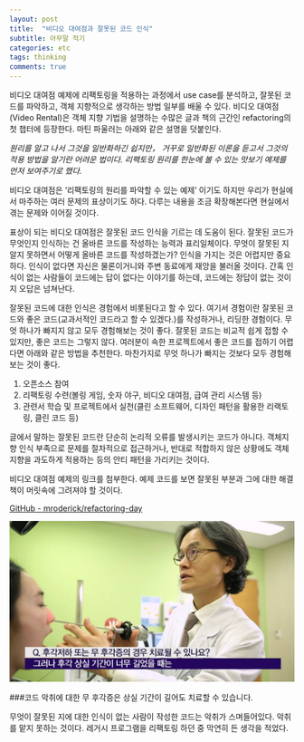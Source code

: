 ```yaml
---
layout: post
title:  "비디오 대여점과 잘못된 코드 인식"
subtitle: 아무말 적기
categories: etc
tags: thinking
comments: true
---  
```


비디오 대여점 예제에 리팩토링을 적용하는 과정에서 use case를 분석하고, 잘못된 코드를 파악하고, 객체 지향적으로 생각하는 방법 일부를 배울 수 있다. 비디오 대여점(Video Rental)은 객체 지향 기법을 설명하는 수많은 글과 책의 근간인 refactoring의 첫 챕터에 등장한다. 마틴 파울러는 아래와 같은 설명을 덧붙인다.

*원리를 알고 나서 그것을 일반화하긴 쉽지만， 거꾸로 일반화된 이론을 듣고서 그것의 적용 방법을 알기란 어려운 법이다. 리팩토링 원리를 한눈에 볼 수 있는 맛보기 예제를 먼저 보여주기로 했다.*

비디오 대여점은 ‘리팩토링의 원리를 파악할 수 있는 예제’ 이기도 하지만 우리가 현실에서 마주하는 여러 문제의 표상이기도 하다. 다루는 내용을 조금 확장해본다면 현실에서 겪는 문제와 이어질 것이다.

표상이 되는 비디오 대여점은 잘못된 코드 인식을 기르는 데 도움이 된다. 잘못된 코드가 무엇인지 인식하는 건 올바른 코드를 작성하는 능력과 표리일체이다. 무엇이 잘못된 지 알지 못하면서 어떻게 올바른 코드를 작성하겠는가? 인식을 가지는 것은 어렵지만 중요하다. 인식이 없다면 자신은 물론이거니와 주변 동료에게 재앙을 불러올 것이다. 간혹 인식이 없는 사람들이 코드에는 답이 없다는 이야기를 하는데, 코드에는 정답이 없는 것이지 오답은 넘쳐난다.

잘못된 코드에 대한 인식은 경험에서 비롯된다고 할 수 있다. 여기서 경험이란 잘못된 코드와 좋은 코드(교과서적인 코드라고 할 수 있겠다.)를 작성하거나, 리딩한 경험이다. 무엇 하나가 빠지지 않고 모두 경험해보는 것이 좋다. 잘못된 코드는 비교적 쉽게 접할 수 있지만, 좋은 코드는 그렇지 않다. 여러분이 속한 프로젝트에서 좋은 코드를 접하기 어렵다면 아래와 같은 방법을 추천한다. 마찬가지로 무엇 하나가 빠지는 것보다 모두 경험해보는 것이 좋다.

1. 오픈소스 참여
2. 리팩토링 수련(볼링 게임, 숫자 야구, 비디오 대여점, 급여 관리 시스템 등)
3. 관련서 학습 및 프로젝트에서 실천(클린 소프트웨어, 디자인 패턴을 활용한 리랙토링, 클린 코드 등)

글에서 말하는 잘못된 코드란 단순히 논리적 오류를 발생시키는 코드가 아니다. 객체지향 인식 부족으로 문제를 절차적으로 접근하거나, 반대로 적합하지 않은 상황에도 객체지향을 과도하게 적용하는 등의 안티 패턴을 가리키는 것이다.

비디오 대여점 예제의 링크를 첨부한다.
예제 코드를 보면 잘못된 부분과 그에 대한 해결책이 머릿속에 그려져야 할 것이다. 

[GitHub - mroderick/refactoring-day](https://github.com/mroderick/refactoring-day)

![](/assets/img/olfactory_symptom.jpg)

###코드 악취에 대한 무 후각증은 상실 기간이 길어도 치료할 수 있습니다.

무엇이 잘못된 지에 대한 인식이 없는 사람이 작성한 코드는 악취가 스며들어있다. 악취를 맡지 못하는 것이다. 레거시 프로그램을 리팩토링 하던 중 막연히 든 생각을 적었다.
